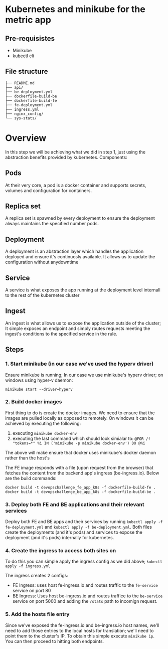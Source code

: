 # Kubernetes and minikube for the metric app

## Pre-requisistes
- Minikube
- kubectl cli 

## File structure
````
├── README.md
├── api/
├── be-deployment.yml
├── dockerfile-build-be
├── dockerfile-build-fe
├── fe-deployment.yml
├── ingress.yml
├── nginx_config/
└── sys-stats/
````

# Overview
In this step we will be achieving what we did in step 1, just using the abstraction benefits provided by kubernetes. Components:
## Pods
At their very core, a pod is a docker container and supports secrets, volumes and configuration for containers.

## Replica set
A replica set is spawned by every deployment to ensure the deployment always maintains the specified number pods.

##  Deployment
A deployment is an abstraction layer which handles the application deployed and ensure it's continuosly available. It allows us to update the configuration without anydowntime 

## Service
A service is what exposes the app running at the deployment level internall to the rest of the kubernetes cluster

## Ingest
An ingest is what allows us to expose the application outside of the cluster; It simple exposes an endpoint and simply routes requests meeting the ingest's conditions to the specified service in the rule.

## Steps


### 1. Start minikube (in our case we've used the hyperv driver)
    
Ensure minikube is running; In our case we use minikube's hyperv driver; on windows using hyper-v daemon:

`minikube start --driver=hyperv`
### 2. Build docker images

First thing to do is create the docker images. We need to ensure that the images are pulled locally as opposed to remotely. On windows it can be achieved by executing the following:
    
1. executing `minikube docker-env`    
2. executing the last command  which should look simialar to: `@FOR /f "tokens=*" %i IN ('minikube -p minikube docker-env') DO @%i`

The above will make ensure that docker uses minikube's docker daemon rather than the host's

The FE image responds with a file (upon request from the browser) that fetches the content from the backend app's ingress (be-ingress.io). Below are the build commands:

`docker build -t devopschallenge_fe_app_k8s -f dockerfile-build-fe .`
`docker build -t devopschallenge_be_app_k8s -f dockerfile-build-be .`

### 3. Deploy both FE and BE applications and their relevant services

Deploy both FE and BE apps and their services by running `kubectl apply -f fe-deployment.yml` and `kubectl apply -f be-deployment.yml`. Both files create the deployments (and it's pods) and services to expose the deployment (and it's pods) internally for kubernetes.
### 4. Create the ingress to access both sites on
To do this you can simple apply the ingress config as we did above; `kubectl apply -f ingress.yml`

The ingress creates 2 configs:
- FE Ingress: uses host fe-ingress.io and routes traffic to the `fe-service` service on port 80
- BE Ingress: Uses host be-ingress.io and routes traffice to the `be-service` service on port 5000 and adding the `/stats` path to incomign request.
### 5. Add the hosts file entry

Since we've exposed the fe-ingress.io and be-ingress.io host names, we'll need to add those entries to the local hosts for translation; we'll need to point them to the cluster's IP. To obtain this simple execute `minikube ip`. You can then proceed to hitting both endpoints.


